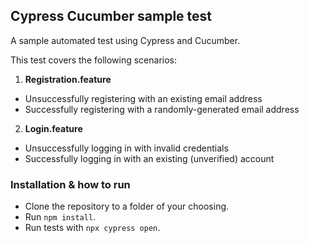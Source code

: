 ## Cypress Cucumber sample test
A sample automated test using Cypress and Cucumber.

This test covers the following scenarios:
1. **Registration.feature**
  - Unsuccessfully registering with an existing email address
  - Successfully registering with a randomly-generated email address
2. **Login.feature**
  - Unsuccessfully logging in with invalid credentials
  - Successfully logging in with an existing (unverified) account

### Installation & how to run

- Clone the repository to a folder of your choosing.
- Run `npm install`.
- Run tests with `npx cypress open`.
